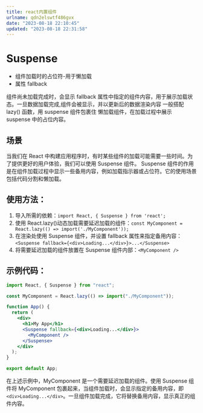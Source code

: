 ```yaml
---
title: react内置组件
urlname: qdn2elswtf486gvx
date: "2023-08-18 22:10:45"
updated: "2023-08-18 22:31:58"
---
```


# Suspense

- 组件加载时的占位符-用于懒加载
- 属性 fallback

组件尚未加载完成时，会显示 fallback 属性中指定的组件内容，用于展示加载状态。一旦数据加载完成,组件会被显示，并以更新后的数据渲染内容
一般搭配 lazy() 函数，用 suspense 组件包裹住 懒加载组件，在加载过程中展示 suspense 中的占位内容。

## 场景

当我们在 React 中构建应用程序时，有时某些组件的加载可能需要一些时间。为了提供更好的用户体验，我们可以使用 Suspense 组件。
Suspense 组件的作用是在组件加载过程中显示一些备用内容，例如加载指示器或占位符。它的使用场景包括代码分割和懒加载。

## 使用方法：

1. 导入所需的依赖：`import React, { Suspense } from 'react';`
2. 使用 React.lazy()动态加载需要延迟加载的组件：`const MyComponent = React.lazy(() => import('./MyComponent'));`
3. 在渲染处使用 Suspense 组件，并设置 fallback 属性来指定备用内容：`<Suspense fallback={<div>Loading...</div>}>...</Suspense>`
4. 将需要延迟加载的组件放置在 Suspense 组件内部：`<MyComponent />`

## 示例代码：

```jsx
import React, { Suspense } from "react";

const MyComponent = React.lazy(() => import("./MyComponent"));

function App() {
  return (
    <div>
      <h1>My App</h1>
      <Suspense fallback={<div>Loading...</div>}>
        <MyComponent />
      </Suspense>
    </div>
  );
}

export default App;
```

在上述示例中，MyComponent 是一个需要延迟加载的组件。使用 Suspense 组件将 MyComponent 包裹起来，当组件加载时，会显示指定的备用内容，即`<div>Loading...</div>`。一旦组件加载完成，它将替换备用内容，显示真正的组件内容。
